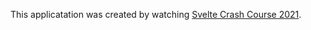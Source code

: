 This applicatation  was created by watching [Svelte Crash Course 2021](https://www.youtube.com/watch?v=3TVy6GdtNuQ).

